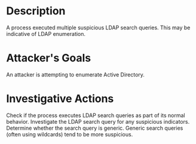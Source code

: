 # Description
A process executed multiple suspicious LDAP search queries. This may be indicative of LDAP enumeration.
# Attacker's Goals
An attacker is attempting to enumerate Active Directory.
# Investigative Actions
Check if the process executes LDAP search queries as part of its normal behavior.
Investigate the LDAP search query for any suspicious indicators.
Determine whether the search query is generic. Generic search queries (often using wildcards) tend to be more suspicious.
